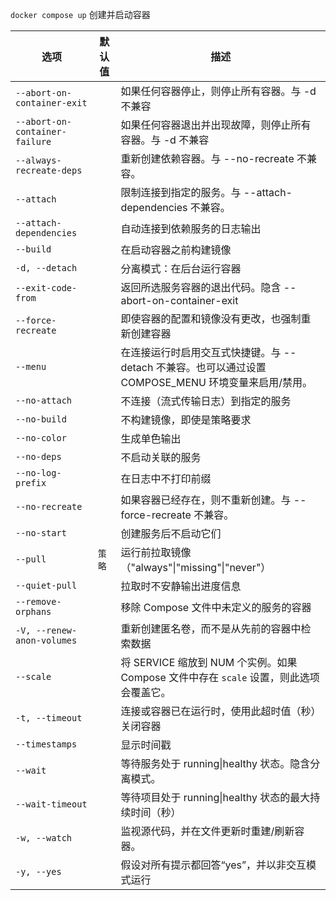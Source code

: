 `docker compose up`
创建并启动容器

|选项|默认值|描述|
|---|---|---|
|`--abort-on-container-exit`||如果任何容器停止，则停止所有容器。与 -d 不兼容|
|`--abort-on-container-failure`||如果任何容器退出并出现故障，则停止所有容器。与 -d 不兼容|
|`--always-recreate-deps`||重新创建依赖容器。与 --no-recreate 不兼容。|
|`--attach`||限制连接到指定的服务。与 --attach-dependencies 不兼容。|
|`--attach-dependencies`||自动连接到依赖服务的日志输出|
|`--build`||在启动容器之前构建镜像|
|`-d, --detach`||分离模式：在后台运行容器|
|`--exit-code-from`||返回所选服务容器的退出代码。隐含 --abort-on-container-exit|
|`--force-recreate`||即使容器的配置和镜像没有更改，也强制重新创建容器|
|`--menu`||在连接运行时启用交互式快捷键。与 --detach 不兼容。也可以通过设置 COMPOSE_MENU 环境变量来启用/禁用。|
|`--no-attach`||不连接（流式传输日志）到指定的服务|
|`--no-build`||不构建镜像，即使是策略要求|
|`--no-color`||生成单色输出|
|`--no-deps`||不启动关联的服务|
|`--no-log-prefix`||在日志中不打印前缀|
|`--no-recreate`||如果容器已经存在，则不重新创建。与 --force-recreate 不兼容。|
|`--no-start`||创建服务后不启动它们|
|`--pull`|`策略`|运行前拉取镜像（"always"\|"missing"\|"never"）|
|`--quiet-pull`||拉取时不安静输出进度信息|
|`--remove-orphans`||移除 Compose 文件中未定义的服务的容器|
|`-V, --renew-anon-volumes`||重新创建匿名卷，而不是从先前的容器中检索数据|
|`--scale`||将 SERVICE 缩放到 NUM 个实例。如果 Compose 文件中存在 `scale` 设置，则此选项会覆盖它。|
|`-t, --timeout`||连接或容器已在运行时，使用此超时值（秒）关闭容器|
|`--timestamps`||显示时间戳|
|`--wait`||等待服务处于 running\|healthy 状态。隐含分离模式。|
|`--wait-timeout`||等待项目处于 running\|healthy 状态的最大持续时间（秒）|
|`-w, --watch`||监视源代码，并在文件更新时重建/刷新容器。|
|`-y, --yes`||假设对所有提示都回答“yes”，并以非交互模式运行|